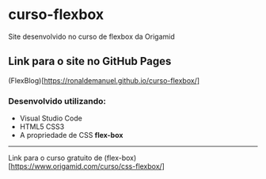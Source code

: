# curso-flexbox
 Site desenvolvido no curso de flexbox da Origamid

## Link para o site no GitHub Pages
(FlexBlog)[https://ronaldemanuel.github.io/curso-flexbox/]

### Desenvolvido utilizando:
* Visual Studio Code
* HTML5 CSS3
* A propriedade de CSS **flex-box**

***  

Link para o curso gratuito de (flex-box)[https://www.origamid.com/curso/css-flexbox/]